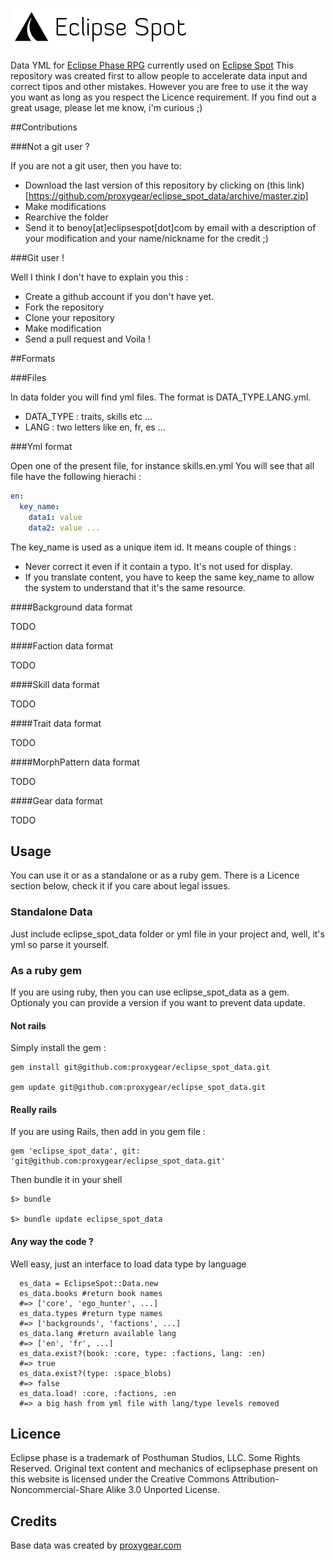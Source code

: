 ![Eclipse Spot](misc/eclipse_spot_logo.jpg)

Data YML for [Eclipse Phase RPG](http://eclipsephase.com) currently used on [Eclipse Spot](http://eclipsespot.com)
This repository was created first to allow people to accelerate data input and correct tipos and other mistakes.
However you are free to use it the way you want as long as you respect the Licence requirement.
If you find out a great usage, please let me know, i'm curious ;)

##Contributions

###Not a git user ?

If you are not a git user, then you have to:

* Download the last version of this repository by clicking on (this link)[https://github.com/proxygear/eclipse_spot_data/archive/master.zip]
* Make modifications
* Rearchive the folder
* Send it to benoy[at]eclipsespot[dot]com by email with a description of your modification and your name/nickname for the credit ;)

###Git user !

Well I think I don't have to explain you this :

* Create a github account if you don't have yet.
* Fork the repository
* Clone your repository
* Make modification
* Send a pull request and Voila !

##Formats

###Files

In data folder you will find yml files. The format is DATA_TYPE.LANG.yml.

* DATA_TYPE : traits, skills etc ...
* LANG : two letters like en, fr, es ...

###Yml format

Open one of the present file, for instance skills.en.yml
You will see that all file have the following hierachi :

````.yml
en:
  key_name:
    data1: value
    data2: value ...
````

The key_name is used as a unique item id.
It means couple of things :
* Never correct it even if it contain a typo. It's not used for display.
* If you translate content, you have to keep the same key_name to allow the system to understand that it's the same resource.

####Background data format

TODO

####Faction data format

TODO

####Skill data format

TODO

####Trait data format

TODO

####MorphPattern data format

TODO

####Gear data format

TODO

## Usage

You can use it or as a standalone or as a ruby gem.
There is a Licence section below, check it if you care about legal issues.

### Standalone Data

Just include eclipse_spot_data folder or yml file in your project and, well, it's yml so parse it yourself.

### As a ruby gem

If you are using ruby, then you can use eclipse_spot_data as a gem.
Optionaly you can provide a version if you want to prevent data update.

#### Not rails

Simply install the gem :

````.ruby
gem install git@github.com:proxygear/eclipse_spot_data.git

gem update git@github.com:proxygear/eclipse_spot_data.git
````

#### Really rails

If you are using Rails, then add in you gem file :

````.ruby
gem 'eclipse_spot_data', git: 'git@github.com:proxygear/eclipse_spot_data.git'
````

Then bundle it in your shell

````
$> bundle

$> bundle update eclipse_spot_data
````

#### Any way the code ?

Well easy, just an interface to load data type by language

````.ruby
  es_data = EclipseSpot::Data.new
  es_data.books #return book names
  #=> ['core', 'ego_hunter', ...]
  es_data.types #return type names
  #=> ['backgrounds', 'factions', ...]
  es_data.lang #return available lang
  #=> ['en', 'fr', ...]
  es_data.exist?(book: :core, type: :factions, lang: :en)
  #=> true
  es_data.exist?(type: :space_blobs)
  #=> false
  es_data.load! :core, :factions, :en
  #=> a big hash from yml file with lang/type levels removed
````

## Licence

Eclipse phase  is a trademark of Posthuman Studios, LLC. Some Rights Reserved. 
Original text content and mechanics of eclipsephase present on this website is licensed under the Creative Commons Attribution-Noncommercial-Share Alike 3.0 Unported License.

## Credits

Base data was created by [proxygear.com](http://proxygear.com)